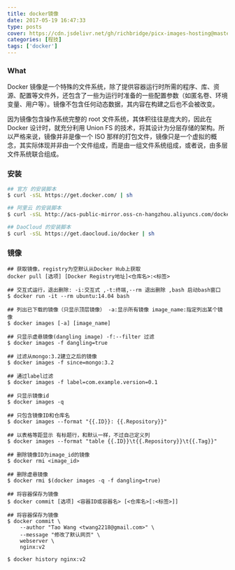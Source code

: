 ```yaml
---
title: docker镜像
date: 2017-05-19 16:47:33
type: posts
cover: https://cdn.jsdelivr.net/gh/richbridge/picx-images-hosting@master/thumbnail/程技.jpg
categories: [程技]
tags: ['docker']
---
```

### What
Docker 镜像是一个特殊的文件系统，除了提供容器运行时所需的程序、库、资源、配置等文件外，还包含了一些为运行时准备的一些配置参数（如匿名卷、环境变量、用户等）。镜像不包含任何动态数据，其内容在构建之后也不会被改变。

因为镜像包含操作系统完整的 root 文件系统，其体积往往是庞大的，因此在 Docker 设计时，就充分利用 Union FS 的技术，将其设计为分层存储的架构。所以严格来说，镜像并非是像一个 ISO 那样的打包文件，镜像只是一个虚拟的概念，其实际体现并非由一个文件组成，而是由一组文件系统组成，或者说，由多层文件系统联合组成。

<!--more-->

### 安装
```bash
## 官方 的安装脚本
$ curl -sSL https://get.docker.com/ | sh

## 阿里云 的安装脚本
$ curl -sSL http://acs-public-mirror.oss-cn-hangzhou.aliyuncs.com/docker-engine/internet | sh -

## DaoCloud 的安装脚本
$ curl -sSL https://get.daocloud.io/docker | sh
```

### 镜像
```
## 获取镜像，registry为空默认从Docker Hub上获取
docker pull [选项] [Docker Registry地址]<仓库名>:<标签>

## 交互式运行，退出删除: -i:交互式 ,-t:终端,--rm 退出删除 ,bash 启动bash窗口
$ docker run -it --rm ubuntu:14.04 bash

## 列出已下载的镜像（只显示顶层镜像） -a:显示所有镜像 image_name:指定列出某个镜像
$ docker images [-a] [image_name]

## 只显示虚悬镜像(dangling image) -f:--filter 过滤
$ docker images -f dangling=true

## 过滤从mongo:3.2建立之后的镜像
$ docker images -f since=mongo:3.2

## 通过label过滤
$ docker images -f label=com.example.version=0.1

## 只显示镜像id
$ docker images -q

## 只包含镜像ID和仓库名
$ docker images --format "{{.ID}}: {{.Repository}}"

## 以表格等距显示 有标题行，和默认一样，不过自己定义列
$ docker images --format "table {{.ID}}\t{{.Repository}}\t{{.Tag}}"

## 删除镜像ID为image_id的镜像
$ docker rmi <image_id>

## 删除虚悬镜像
$ docker rmi $(docker images -q -f dangling=true)

## 将容器保存为镜像
$ docker commit [选项] <容器ID或容器名> [<仓库名>[:<标签>]]

## 将容器保存为镜像
$ docker commit \
    --author "Tao Wang <twang2218@gmail.com>" \
    --message "修改了默认网页" \
    webserver \
    nginx:v2

$ docker history nginx:v2
```
